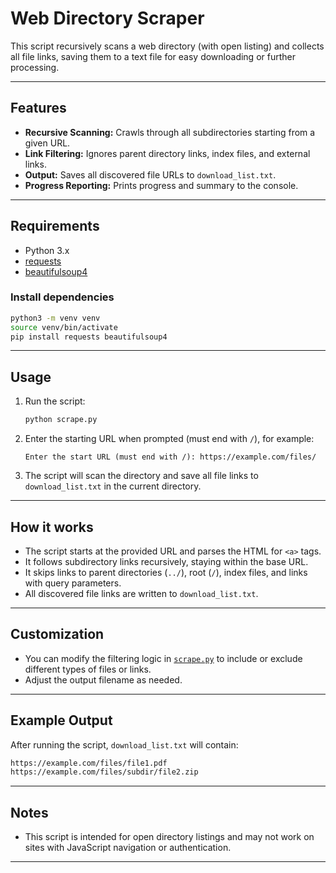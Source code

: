 # Web Directory Scraper

This script recursively scans a web directory (with open listing) and collects all file links, saving them to a text file for easy downloading or further processing.

---

## Features

- **Recursive Scanning:** Crawls through all subdirectories starting from a given URL.
- **Link Filtering:** Ignores parent directory links, index files, and external links.
- **Output:** Saves all discovered file URLs to `download_list.txt`.
- **Progress Reporting:** Prints progress and summary to the console.

---

## Requirements

- Python 3.x
- [requests](https://pypi.org/project/requests/)
- [beautifulsoup4](https://pypi.org/project/beautifulsoup4/)

### Install dependencies

```bash
python3 -m venv venv
source venv/bin/activate
pip install requests beautifulsoup4
```

---

## Usage

1. Run the script:

   ```bash
   python scrape.py
   ```

2. Enter the starting URL when prompted (must end with `/`), for example:

   ```
   Enter the start URL (must end with /): https://example.com/files/
   ```

3. The script will scan the directory and save all file links to `download_list.txt` in the current directory.

---

## How it works

- The script starts at the provided URL and parses the HTML for `<a>` tags.
- It follows subdirectory links recursively, staying within the base URL.
- It skips links to parent directories (`../`), root (`/`), index files, and links with query parameters.
- All discovered file links are written to `download_list.txt`.

---

## Customization

- You can modify the filtering logic in [`scrape.py`](scrape.py) to include or exclude different types of files or links.
- Adjust the output filename as needed.

---

## Example Output

After running the script, `download_list.txt` will contain:

```md
https://example.com/files/file1.pdf
https://example.com/files/subdir/file2.zip
```

---

## Notes

- This script is intended for open directory listings and may not work on sites with JavaScript navigation or authentication.

---
